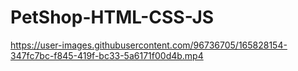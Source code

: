 # PetShop-HTML-CSS-JS

https://user-images.githubusercontent.com/96736705/165828154-347fc7bc-f845-419f-bc33-5a6171f00d4b.mp4
